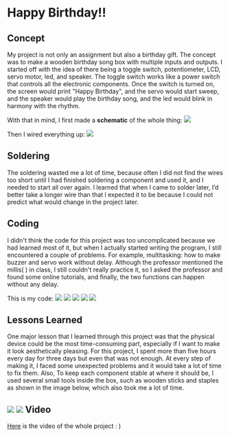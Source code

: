 **Happy Birthday!!**
===================

Concept
-----------

My project is not only an assignment but also a birthday gift. The concept was to make a wooden birthday song box with multiple inputs and outputs. I started off with the idea of there being a toggle switch, potentiometer, LCD, servo motor, led, and speaker. The toggle switch works like a power switch that controls all the electronic components. Once the switch is turned on, the screen would print "Happy Birthday", and the servo would start sweep, and the speaker would play the birthday song, and the led would blink in harmony with the rhythm.

With that in mind, I first made a **schematic** of the whole thing:
![](schematic.jpeg)

Then I wired everything up:
![](Arduino.jpeg)

Soldering
-----------

The soldering wasted me a lot of time, because often I did not find the wires too short until I had finished soldering a component and used it, and I needed to start all over again. I learned that when I came to solder later, I’d better take a longer wire than that I expected it to be because I could not predict what would change in the project later.

Coding
--------

I didn't think the code for this project was too uncomplicated because we had learned most of it, but when I actually started writing the program, I still encountered a couple of problems. For example, multitasking: how to make buzzer and servo work without delay. Although the professor mentioned the millis( ) in class, I still couldn't really practice it, so I asked the professor and found some online tutorials, and finally, the two functions can happen without any delay.

This is my code:
![](code1.jpeg)
![](code2.jpeg)
![](code3.jpeg)
![](code4.jpeg)
![](code5.jpeg)

Lessons Learned
-------------

One major lesson that I learned through this project was that the physical device could be the most time-consuming part, especially if I want to make it look aesthetically pleasing. For this project, I spent more than five hours every day for three days but even that was not enough. At every step of making it, I faced some unexpected problems and it would take a lot of time to fix them. Also, To keep each component stable at where it should be, I used several small tools inside the box, such as wooden sticks and staples as shown in the image below, which also took me a lot of time.

![](inside.jpeg)
![](wholeProject.jpeg)
Video
----------
[Here](https://youtu.be/hPjaMqnN2Wc) is the video of the whole project : )
